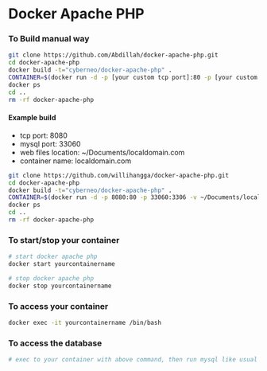 # Docker Apache PHP

### To Build manual way
``` bash
git clone https://github.com/Abdillah/docker-apache-php.git
cd docker-apache-php
docker build -t="cyberneo/docker-apache-php" .
CONTAINER=$(docker run -d -p [your custom tcp port]:80 -p [your custom mysql port]:3306 -v /your/path/to/serve:/var/www/html --name yourcontainername cyberneo/docker-apache-php)
docker ps
cd ..
rm -rf docker-apache-php
```

#### Example build
- tcp port: 8080
- mysql port: 33060
- web files location: ~/Documents/localdomain.com
- container name: localdomain.com

``` bash
git clone https://github.com/willihangga/docker-apache-php.git
cd docker-apache-php
docker build -t="cyberneo/docker-apache-php" .
CONTAINER=$(docker run -d -p 8080:80 -p 33060:3306 -v ~/Documents/localdomain.com:/var/www/html --name localdomain.com cyberneo/docker-apache-php)
docker ps
cd ..
rm -rf docker-apache-php
```

### To start/stop your container
``` bash
# start docker apache php
docker start yourcontainername

# stop docker apache php
docker stop yourcontainername
```

### To access your container
``` bash
docker exec -it yourcontainername /bin/bash
```

### To access the database
``` bash
# exec to your container with above command, then run mysql like usual
```
